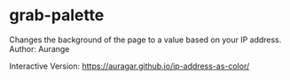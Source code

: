# grab-palette
Changes the background of the page to a value based on your IP address.  
Author: Aurange

Interactive Version: https://auragar.github.io/ip-address-as-color/
